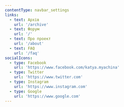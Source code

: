 ```yaml
---
contentType: navbar_settings
links:
  - text: Архів
    url: '/archive'
  - text: Форум
    url: '/'
  - text: Про проект
    url: '/about'
  - text: FAQ
    url: '/faq'
socialIcons:
  - type: Facebook
    url: 'https://www.facebook.com/katya.myachina'
  - type: Twitter
    url: 'https://www.twitter.com'
  - type: Instagram
    url: 'https://www.instagram.com'
  - type: Google
    url: 'https://www.google.com'
---
```


